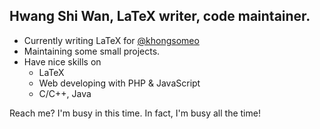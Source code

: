 ## Hwang Shi Wan, LaTeX writer, code maintainer.
- Currently writing LaTeX for [@khongsomeo](https://github.com/khongsomeo)
- Maintaining some small projects.
- Have nice skills on
  - LaTeX
  - Web developing with PHP & JavaScript
  - C/C++, Java

Reach me? I'm busy in this time. In fact, I'm busy all the time!
